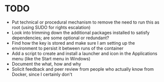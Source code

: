 # TODO
* Put technical or procedural mechanism to remove the need to run this as root (using SUDO for rights escalation)
* Look into trimming down the additional packages installed to satisfy dependencies; are some optional or redundant?
* Find how the key is stored and make sure I am setting up the environment to persist it between runs of the container
* Add a script to create and install a launcher and icon in the Applications menu (like the Start menu in Windows)
* Document the what, how and why
* Solicit feedback and peer review from people who actually know from Docker, since I certainly don't

